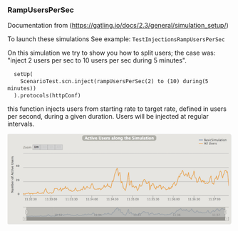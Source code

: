 ### RampUsersPerSec

Documentation from (https://gatling.io/docs/2.3/general/simulation_setup/)

To launch these simulations 
See example: `TestInjectionsRampUsersPerSec`


On this simulation we try to show you how to split users; 
the case was: "inject 2 users per sec to 10 users per sec during 5 minutes".

```
  setUp(
    ScenarioTest.scn.inject(rampUsersPerSec(2) to (10) during(5 minutes))
  ).protocols(httpConf)
```

this function injects users from starting rate to target rate, defined in users per second, during a given duration. Users will be injected at regular intervals.


 ![SimulationCurve RampUsers](img/rampUsers.png)